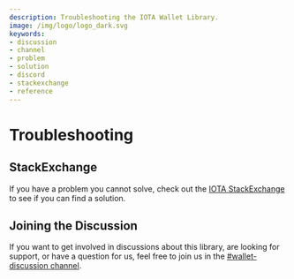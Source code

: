 ```yaml
---
description: Troubleshooting the IOTA Wallet Library.  
image: /img/logo/logo_dark.svg
keywords:
- discussion
- channel
- problem
- solution
- discord
- stackexchange
- reference
---
```

# Troubleshooting

## StackExchange

If you have a problem you cannot solve, check out the [IOTA StackExchange](https://iota.stackexchange.com/) to see if you can find a solution. 

## Joining the Discussion

If you want to get involved in discussions about this library, are looking for support, or have a question for us, feel free to join us in the [#wallet-discussion channel](https://discord.com/channels/397872799483428865/933883981311643698).